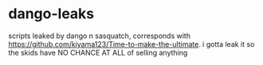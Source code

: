# dango-leaks
scripts leaked by dango n sasquatch, corresponds with https://github.com/kiyama123/Time-to-make-the-ultimate. i gotta leak it so the skids have NO CHANCE AT ALL of selling anything
